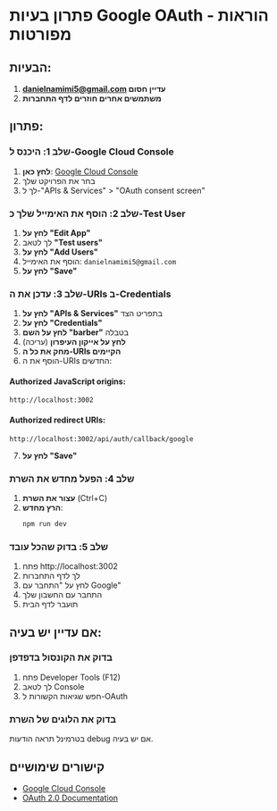 # פתרון בעיות Google OAuth - הוראות מפורטות

## הבעיות:
1. **danielnamimi5@gmail.com עדיין חסום**
2. **משתמשים אחרים חוזרים לדף התחברות**

## פתרון:

### שלב 1: היכנס ל-Google Cloud Console
1. **לחץ כאן**: [Google Cloud Console](https://console.cloud.google.com/)
2. בחר את הפרויקט שלך
3. לך ל-"APIs & Services" > "OAuth consent screen"

### שלב 2: הוסף את האימייל שלך כ-Test User
1. **לחץ על "Edit App"**
2. לך לטאב **"Test users"**
3. **לחץ על "Add Users"**
4. הוסף את האימייל: `danielnamimi5@gmail.com`
5. **לחץ על "Save"**

### שלב 3: עדכן את ה-URIs ב-Credentials
1. **לחץ על "APIs & Services"** בתפריט הצד
2. **לחץ על "Credentials"**
3. **לחץ על השם "barber"** בטבלה
4. **לחץ על אייקון העיפרון** (עריכה)
5. **מחק את כל ה-URIs הקיימים**
6. הוסף את ה-URIs החדשים:

#### Authorized JavaScript origins:
```
http://localhost:3002
```

#### Authorized redirect URIs:
```
http://localhost:3002/api/auth/callback/google
```

7. **לחץ על "Save"**

### שלב 4: הפעל מחדש את השרת
1. **עצור את השרת** (Ctrl+C)
2. **הרץ מחדש**:
   ```bash
   npm run dev
   ```

### שלב 5: בדוק שהכל עובד
1. פתח http://localhost:3002
2. לך לדף התחברות
3. לחץ על "התחבר עם Google"
4. התחבר עם החשבון שלך
5. תועבר לדף הבית

## אם עדיין יש בעיה:

### בדוק את הקונסול בדפדפן
1. פתח Developer Tools (F12)
2. לך לטאב Console
3. חפש שגיאות הקשורות ל-OAuth

### בדוק את הלוגים של השרת
בטרמינל תראה הודעות debug אם יש בעיה.

## קישורים שימושיים
- [Google Cloud Console](https://console.cloud.google.com/)
- [OAuth 2.0 Documentation](https://developers.google.com/identity/protocols/oauth2) 